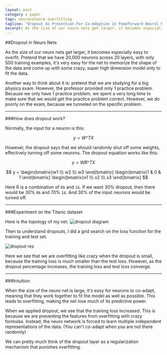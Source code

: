 ```yaml
---
layout: post
category : paper
tags: neuronetwork overfitting
tagline: "Dropout As Prevention For Co-Adoption In Feedforward Neural Net"
excerpt: As the size of our neuro nets get larger, it becomes especially easy to overfit. Pretend that we have 20,000 neurons across 20 layers, with only 500 training examples, it's very easy for the net to memorize the shape of the data and come up with some crazy, super high dimension model only to fit the data. Here I present some visualizations of the effects of dropout.
---
```


##Dropout in Neuro Nets 
  
As the size of our neuro nets get larger, it becomes especially easy to overfit. Pretend that we have 20,000 neurons across 20 layers, with only 500 training examples, it's very easy for the net to memorize the shape of the data and come up with some crazy, super high dimension model only to fit the data.

Another way to think about it is: pretend that we are studying for a big physics exam. However, the professor provided only 1 practice problem. Because we only have 1 practice problem, we spent a very long time to make sure that we would get the practice problem correct. However, we do poorly on the exam, because we tunneled on the specific problem.

---

###How does dropout work? 

Normally, the input for a neuron is this:

$$y=W\^T X$$

However, the dropout says that we should randomly shut off some weights, effectively turning off some neurons. The dropout equation works like this: 

$$y=W R\^T X$$

$$
y = 
\begin{bmatrix}w1 \\\ w2 \\\ w3 \end{bmatrix}
\begin{bmatrix}1 & 0 & 1 \end{bmatrix}
\begin{bmatrix}x1 \\\ x2 \\\ x3 \end{bmatrix}
$$

Here R is a combination of ```0```s and ```1```s. If we want 30% dropout, then there would be 30% ```0```s and 70% ```1```s. And 30% of the input neurons would be turned off.

--- 

###Experiment on the Titanic dataset

Here is the topology of my net.
![dropout diagram]({{site.imgrepo}}/dropout-net-diagram.png )

Then to understand dropouts, I did a grid search on the loss function for the training and test set.

![dropout res]({{site.imgrepo}}/dropout-grid.png )

Here we see that we are overfitting like crazy when the dropout is small, because the training loss is much smaller than the test loss. However, as the dropout percentage increases, the training loss and test loss converge. 

---

###Intuition

When the size of the neuro net is large, it's easy for neurons to co-adapt, meaning that they work together to fit the model as well as possible. This leads to overfitting, making the net lose much of its predictive power.

When we applied dropout, we see that the training loss increased. This is because we are preventing the features from overfitting with crazy formulas. Instead, the neuro network is forced to learn multiple independent representations of the data. (You can't co-adapt when you are not there randomly)

We can pretty much think of the dropout layer as a regularization mechanism that punishes overfitting. 

